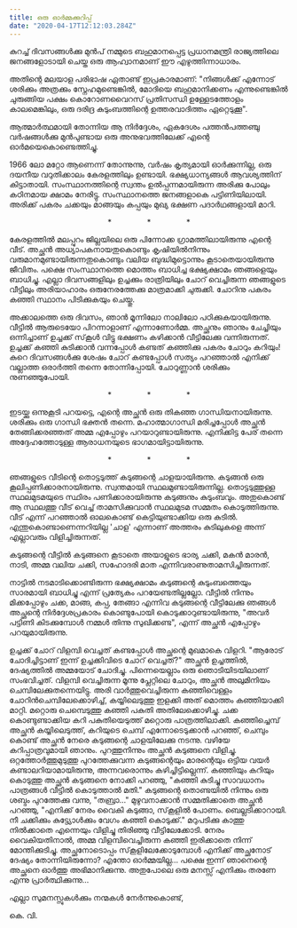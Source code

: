 ```yaml
---
title: ഒരു ഓർമ്മക്കുറിപ്പ്
date: "2020-04-17T12:12:03.284Z"
---
```


കുറച്ച് ദിവസങ്ങൾക്കു മുൻപ് നമ്മുടെ ബഹുമാനപ്പെട്ട പ്രധാനമന്ത്രി രാജ്യത്തിലെ ജനങ്ങളോടായി ചെയ്ത ഒരു ആഹ്വാനമാണ് ഈ എഴുത്തിന്നാധാരം.

അതിന്റെ മലയാള പരിഭാഷ ഏതാണ്ട് ഇപ്രകാരമാണ്: "നിങ്ങൾക്ക് എന്നോട് ശരിക്കും അത്രക്കും സ്നേഹമുണ്ടെങ്കിൽ, മോദിയെ ബഹുമാനിക്കണം എന്നുണ്ടെങ്കിൽ ചുരുങ്ങിയ പക്ഷം കൊറോണവൈറസ് പ്രതിസന്ധി ഉള്ളേടത്തോളം കാലമെങ്കിലും, ഒരു ദരിദ്ര കുടുംബത്തിന്റെ  ഉത്തരവാദിത്തം ഏറ്റെടുക്കൂ".

ആത്മാർത്ഥമായി തോന്നിയ ആ നിർദ്ദേശം, ഏകദേശം പത്തൻപത്തഞ്ചു വർഷങ്ങൾക്കു മുൻപുണ്ടായ ഒരു അനുഭവത്തിലേക്ക് എന്റെ ഓർമയെകൊണ്ടെത്തിച്ചു.

1966 ലോ മറ്റോ ആണെന്ന് തോന്നുന്നു, വർഷം കൃത്യമായി ഓർക്കുന്നില്ല, ഒരു ദയനീയ വറുതിക്കാലം കേരളത്തിലും ഉണ്ടായി. ഭക്ഷ്യധാന്യങ്ങൾ ആവശ്യത്തിന് കിട്ടാതായി. സംസ്ഥാനത്തിന്റെ സ്വന്തം ഉൽപ്പന്നമായിരുന്ന അരിക്കു പോലും കഠിനമായ ക്ഷാമം നേരിട്ടു. സംസ്ഥാനത്തെ ജനങ്ങളാകെ പട്ടിണിയിലായി. അരിക്ക് പകരം ചക്കയും മാങ്ങയും കപ്പയും മുഖ്യ ഭക്ഷണ പദാർഥങ്ങളായി മാറി.

<div style="text-align: center; margin-top: 12px; margin-bottom: 12px;">
<span>*</span>
<span style="margin-left: 60px;">*</span>
<span style="margin-left: 60px;">*</span>
</div>

കേരളത്തിൽ മലപ്പുറം ജില്ലയിലെ ഒരു പിന്നോക്ക ഗ്രാമത്തിലായിരുന്നു എന്റെ വീട്. അച്ഛൻ അധ്യാപകനായതുകൊണ്ടും കൃഷിയിൽനിന്നും വരുമാനമുണ്ടായിരുന്നതുകൊണ്ടും വലിയ ബുദ്ധിമുട്ടൊന്നും കൂടാതെയായിരുന്നു ജീവിതം. പക്ഷെ സംസ്ഥാനത്തെ മൊത്തം ബാധിച്ച ഭക്ഷ്യക്ഷാമം ഞങ്ങളെയും ബാധിച്ചു. എല്ലാ ദിവസങ്ങളിലും ഉച്ചക്കും രാത്രിയിലും ചോറ് വെച്ചിരുന്ന ഞങ്ങളുടെ വീട്ടിലും അരിയാഹാരം ഒരുനേരത്തേക്കു മാത്രമാക്കി ചുരുക്കി. ചോറിനു പകരം കഞ്ഞി സ്ഥാനം പിടിക്കുകയും ചെയ്തു.

അക്കാലത്തെ ഒരു ദിവസം, ഞാൻ മൂന്നിലോ നാലിലോ പഠിക്കുകയായിരുന്നു. വീട്ടിൽ ആരുടെയോ പിറന്നാളാണ് എന്നാണോർമ്മ. അച്ഛനും ഞാനും ചേച്ചിയും ഒന്നിച്ചാണ് ഉച്ചക്ക് സ്‌കൂൾ വിട്ടു ഭക്ഷണം കഴിക്കാൻ വീട്ടിലേക്കു വന്നിരുന്നത്. ഉച്ചക്ക് കഞ്ഞി കുടിക്കാൻ വന്നപ്പോൾ കണ്ടത് കഞ്ഞിക്കു പകരം ചോറും കറിയും! കുറെ ദിവസങ്ങൾക്കു ശേഷം ചോറ് കണ്ടപ്പോൾ സത്യം പറഞ്ഞാൽ എനിക്ക് വല്ലാത്ത ഒരാർത്തി തന്നെ  തോന്നിപ്പോയി. ചോറുണ്ണാൻ ശരിക്കും നുണഞ്ഞുപോയി.

<div style="text-align: center; margin-top: 12px; margin-bottom: 12px;">
<span>*</span>
<span style="margin-left: 60px;">*</span>
<span style="margin-left: 60px;">*</span>
</div>

ഇടയ്ക്കു ഒന്നുകൂടി പറയട്ടെ, എന്റെ അച്ഛൻ ഒരു തികഞ്ഞ ഗാന്ധിയനായിരുന്നു. ശരിക്കും ഒരു ഗാന്ധി ഭക്തൻ തന്നെ. മഹാത്മാഗാന്ധി മരിച്ചപ്പോൾ അച്ഛൻ തേങ്ങിക്കരഞ്ഞത് അമ്മ എപ്പോഴും പറയാറുണ്ടായിരുന്നു. എനിക്കിട്ട പേര് തന്നെ അദ്ദേഹത്തോടുള്ള ആരാധനയുടെ ഭാഗമായിട്ടായിരുന്നു.

<div style="text-align: center; margin-top: 12px; margin-bottom: 12px;">
<span>*</span>
<span style="margin-left: 60px;">*</span>
<span style="margin-left: 60px;">*</span>
</div>

ഞങ്ങളുടെ വീടിന്റെ തൊട്ടടുത്ത് കടുങ്ങന്റെ ചാളയായിരുന്നു. കടുങ്ങൻ ഒരു കൂലിപ്പണിക്കാരനായിരുന്നു. സ്വന്തമായി സ്ഥലമുണ്ടായിരുന്നില്ല. തൊട്ടടുത്തുള്ള സ്ഥലമുടമയുടെ സ്ഥിരം പണിക്കാരായിരുന്നു കടുങ്ങനും കുടുംബവും. അതുകൊണ്ട്  ആ സ്ഥലത്തു വീട് വെച്ച് താമസിക്കുവാൻ  സ്ഥലമുടമ സമ്മതം കൊടുത്തിരുന്നു. വീട് എന്ന് പറഞ്ഞാൽ ഓലകൊണ്ട് കെട്ടിയുണ്ടാക്കിയ ഒരു കുടിൽ. എന്തുകൊണ്ടാണെന്നറിയില്ല 'ചാള' എന്നാണ് അത്തരം കുടിലുകളെ അന്ന് എല്ലാവരും വിളിച്ചിരുന്നത്‌. 

കടുങ്ങന്റെ വീട്ടിൽ കടുങ്ങനെ കൂടാതെ അയാളുടെ ഭാര്യ ചക്കി, മകൻ മാരൻ, നാടി, അമ്മ വലിയ ചക്കി, സഹോദരി മാത എന്നിവരാണുതാമസിച്ചിരുന്നത്.

നാട്ടിൽ നടമാടിക്കൊണ്ടിരുന്ന ഭക്ഷ്യക്ഷാമം കടുങ്ങന്റെ കുടുംബത്തെയും സാരമായി ബാധിച്ചു എന്ന് പ്രത്യേകം പറയേണ്ടതില്ലല്ലോ. വീട്ടിൽ നിന്നും മിക്കപ്പോഴും ചക്ക, മാങ്ങ, കപ്പ, തേങ്ങാ എന്നിവ കടുങ്ങന്റെ വീട്ടിലേക്കു ഞങ്ങൾ അച്ഛന്റെ നിർദ്ദേശപ്രകാരം കൊണ്ടുപോയി കൊടുക്കാറുണ്ടായിരുന്നു, "അവർ പട്ടിണി കിടക്കുമ്പോൾ നമ്മൾ തിന്നു സുഖിക്കണ്ട", എന്ന് അച്ഛൻ എപ്പോഴും പറയുമായിരുന്നു.

ഉച്ചക്ക് ചോറ് വിളമ്പി വെച്ചത് കണ്ടപ്പോൾ അച്ഛന്റെ മുഖമാകെ വിളറി.
"ആരോട് ചോദിച്ചിട്ടാണ് ഇന്ന് ഉച്ചക്കിവിടെ ചോറ് വെച്ചത്?"
അച്ഛൻ ഉച്ചത്തിൽ, ദേഷ്യത്തിൽ അമ്മയോട് ചോദിച്ചു. പിന്നെയെല്ലാം ഒരു ഞൊടിയിടയിലാണ് സംഭവിച്ചത്. വിളമ്പി വെച്ചിരുന്ന മൂന്നു പ്ലേറ്റിലെ ചോറും, അച്ഛൻ അലുമിനിയം ചെമ്പിലേക്കുതന്നെയിട്ടു. അരി വാർത്തുവെച്ചിരുന്ന കഞ്ഞിവെള്ളം ചോറിൻചെമ്പിലേക്കൊഴിച്ച്, കയ്യിലെടുത്തു ഇളക്കി അത് മൊത്തം കഞ്ഞിയാക്കി മാറ്റി. മറ്റൊരു ചെമ്പെടുത്തു കഞ്ഞി പകുതി അതിലേക്കൊഴിച്ചു. ചക്ക കൊണ്ടുണ്ടാക്കിയ കറി  പകുതിയെടുത്ത് മറ്റൊരു പാത്രത്തിലാക്കി. കഞ്ഞിച്ചെമ്പ് അച്ഛൻ കയ്യിലെടുത്ത്, കറിയുടെ ചെമ്പ് എന്നോടെടുക്കാൻ പറഞ്ഞ്, ചെമ്പും കൊണ്ട് അച്ഛൻ നേരെ കടുങ്ങന്റെ ചാളയിലേക്കു നടന്നു. വഴിയേ കറിപ്പാത്രവുമായി ഞാനും. പുറത്തുനിന്നും അച്ഛൻ കടുങ്ങനെ വിളിച്ചു.
ഒറ്റത്തോർത്തുമുടുത്തു പുറത്തേക്കുവന്ന കടുങ്ങന്റെയും മാരന്റെയും ഒട്ടിയ വയർ കണ്ടാലറിയാമായിരുന്നു, അന്നവരൊന്നും കഴിച്ചിട്ടില്ലെന്ന്. കഞ്ഞിയും കറിയും കൊടുത്തു അച്ഛൻ കടുങ്ങനെ നോക്കി പറഞ്ഞു,
"കഞ്ഞി കുടിച്ചു സാവധാനം പാത്രങ്ങൾ വീട്ടിൽ കൊടുത്താൽ മതി."
കടുങ്ങന്റെ തൊണ്ടയിൽ നിന്നും ഒരു ശബ്ദം പുറത്തേക്കു വന്നു, 
"തബ്രാ..."
മുഴുവനാക്കാൻ സമ്മതിക്കാതെ അച്ഛൻ പറഞ്ഞു,
"എനിക്ക് നേരം വൈകി കടുങ്ങാ, സ്‌കൂളിൽ പോണം. ബെല്ലടിക്കാറായി. നീ ചക്കിക്കും കുട്ട്യോൾക്കും വേഗം കഞ്ഞി കൊടുക്ക്."
മറുപടിക്കു കാത്തു നിൽക്കാതെ എന്നെയും വിളിച്ചു തിരിഞ്ഞു വീട്ടിലേക്കോടി. നേരം വൈകിയതിനാൽ, അമ്മ വിളമ്പിവെച്ചിരുന്ന കഞ്ഞി ഇരിക്കാതെ നിന്ന് മോന്തിക്കുടിച്ചു.
അച്ഛനോടൊപ്പം സ്‌കൂളിലേക്കോടുമ്പോൾ എനിക്ക് അച്ഛനോട് ദേഷ്യം തോന്നിയിരുന്നോ? എന്തോ ഓർമ്മയില്ല...
പക്ഷെ ഇന്ന് ഞാനെന്റെ അച്ഛനെ ഓർത്തു അഭിമാനിക്കുന്നു. അതുപോലെ ഒരു മനസ്സ് എനിക്കും തരണേ എന്നു പ്രാർത്ഥിക്കുന്നു... 

എല്ലാ സുമനസ്സുകൾക്കും നന്മകൾ നേർന്നുകൊണ്ട്,

കെ. വി.